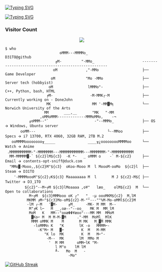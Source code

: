 
[![Typing SVG](https://readme-typing-svg.demolab.com?font=Fira+Code&pause=1000&color=9160F7&repeat=false&width=435&lines=Alex+Moore)](https://git.io/typing-svg)

[![Typing SVG](https://readme-typing-svg.demolab.com?font=Fira+Code&pause=1000&color=9160F7&center=true&vCenter=true&width=435&lines=Game+developer+and+Server+technician)](https://git.io/typing-svg)



<h3>Visitor Count</h3>

<p align = "center"><img src = "https://count.getloli.com/@D31TO?name=D31TO&theme=booru-lisu&padding=7&offset=0&align=top&scale=1&pixelated=1&darkmode=auto" </p></br>

```shell
$ who                     
                         oMMM---MMMMo_                          D31TO@github
                       ╓M-         "-MMo_                      ------------------------------------------------------
                      oM             ,"-MMo                    ├── Game Developer 
                     oM              "Mo -MMo                  ├── Server tech (hobbyist)
                    oM                lMMMo"-                  ├── C++, Python, bash, HTML 
                   ╒M-                 -M-MMK┌-M               ├── Currently working on - DoneJohn 
                   MK                   MM '-MM▓M╕             └── Norwich University of the Arts
                  MM       ___,__       "MK   "-MM             
                ,oMMoMMM-------------MMMoMMo,    -¬
           ╓oMMM--"`                     -"--MMMo_             ├── OS 🡪 Windows, Ubuntu server 
       ooMM---                                 └--MMoo         ├── Specs 🡪 i7 13700, RTX 4060, 32GB RAM, 2TB M.2
   ooMMMMoooooooo╥_____               ____╥¿ooooooooMMMMoo     └── Watch 🡪 Anime
 .MMMMMMMMMM-"-MMMMMMM---MMMMMMMMMMM---MMMMMMM-"-MMMMMMMMMM
  MM-MMMMM▓-` ${c2}lM${c3}  -K *-   _ oMMM o    -` M-${c2}     ├── Email 🡪 contents-opt-sniff@duck.com 
  "MMo▓-Mooo,,${c2}M"${c3}  oKoo-Mooo M  l MoooM-ooMo  ${c2}l  ├── Steam 🡪 D31TO       
    '-MMMMoooM"${c2}┌K${c3} Maaaaaaaa M  l       M J ${c2}-M${ ├── Twitter 🡪 D3_1TO
         ${c2}"--M¬╒M ${c3}lMoaaaa ,o¥"   læo_    olM${c2}  M  └── Open to collaborations
           M¬╒M  ${c3}MMMooo oK ┌"   "_ -µ oooMKM${c2}  M,lM
          MKMM ╒M─"${c3}Mo-oM${c2}-M-""---""%M-Mo-oMMl${c2}M 
          -lM ┌-M   '▓M-     ╓M_     -MK- M MM  M--
           M"╒K l⌐   M __,oæ--"--oo_   MK M  MM_lM
           MoM   K   MM--"ooæΦΦ¥æoo"---MM MM  MMoM
            ▓Ko⌐ M  M M-M-▓M     ."-MM  MoMl_ MlK
            MMM oMMK M    M       M MK   M_▓M MMK
             -loMMM∩ K   "K       lK -o   MMMM⌐-
               -K"M⌐ M   ▓⌐        K  M   M-MM
                  "K lo  MK        K  M   M⌐"-
                   -M--  MK       lM  MMo M
                    '  M MM      oMM⌐lK "M-
                       l M"o    lM lM
                       ╨-   Mo  M   -
                             -Mo"
```


[![GitHub Streak](https://streak-stats.demolab.com?user=D31TO&theme=tokyonight&hide_border=true)](https://git.io/streak-stats)
